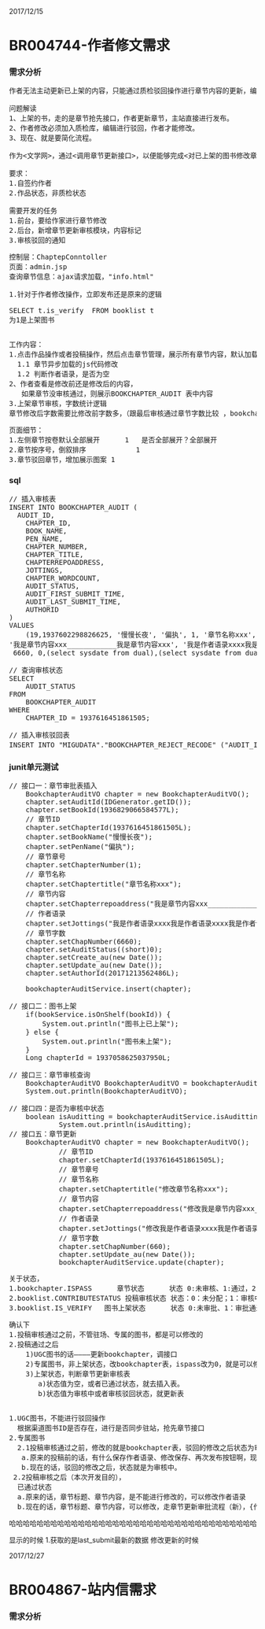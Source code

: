 2017/12/15
# BR004744-作者修文需求
### 需求分析
<pre>
作者无法主动更新已上架的内容，只能通过质检驳回操作进行章节内容的更新，编辑工作效率低，操作流程长。

问题解读
1、上架的书，走的是章节抢先接口，作者更新章节，主站直接进行发布。
2、作者修改必须加入质检库，编辑进行驳回，作者才能修改。
3、现在、就是要简化流程。

作为<文学网>，通过<调用章节更新接口>，以便能够完成<对已上架的图书修改章节内容>。

要求：
1.自签约作者
2.作品状态，非质检状态

需要开发的任务
1.前台，要给作家进行章节修改
2.后台，新增章节更新审核模块，内容标记
3.审核驳回的通知
</pre>

<pre>
控制层：ChaptepConntoller
页面：admin.jsp
查询章节信息：ajax请求加载，"info.html"

1.针对于作者修改操作，立即发布还是原来的逻辑

SELECT t.is_verify  FROM booklist t 
为1是上架图书

</pre>

<pre>
工作内容：
1.点击作品操作或者投稿操作，然后点击章节管理，展示所有章节内容，默认加载最新一章
  1.1 章节异步加载的js代码修改
  1.2 判断作者语录，是否为空
2、作者查看是修改前还是修改后的内容，
   如果章节没审核通过，则展示BOOKCHAPTER_AUDIT 表中内容
3.上架章节审核，字数统计逻辑
章节修改后字数需要比修改前字数多，（跟最后审核通过章节字数比较 ，bookchapter 表中的CHAPTERNUMBER字段值）
</pre>

<pre>
页面细节：
1.左侧章节按卷默认全部展开		1   是否全部展开？全部展开
2.章节按序号，倒叙排序			1
3.章节驳回章节，增加展示图案	1
</pre>


### sql
<pre>
// 插入审核表
INSERT INTO BOOKCHAPTER_AUDIT (
  AUDIT_ID,
	CHAPTER_ID,
	BOOK_NAME,
	PEN_NAME,
	CHAPTER_NUMBER,
	CHAPTER_TITLE,
	CHAPTERREPOADDRESS,
	JOTTINGS,
	CHAPTER_WORDCOUNT,
	AUDIT_STATUS,
	AUDIT_FIRST_SUBMIT_TIME,
	AUDIT_LAST_SUBMIT_TIME,
	AUTHORID
)
VALUES
	(19,1937602298826625, '慢慢长夜', '偏执', 1, '章节名称xxx', 
'我是章节内容xxx____________我是章节内容xxx', '我是作者语录xxxx我是作者语录xxxx我是作者语录xxxx',
 6660, 0,(select sysdate from dual),(select sysdate from dual) , 20171213562486)

// 查询审核状态
SELECT
	AUDIT_STATUS
FROM
	BOOKCHAPTER_AUDIT
WHERE
	CHAPTER_ID = 1937616451861505;

// 插入审核驳回表
INSERT INTO "MIGUDATA"."BOOKCHAPTER_REJECT_RECODE" ("AUDIT_ID", "CHAPTER_ID", "BOOK_NAME", "CHAPTER_TITLE", "AUTHORID", "REJECT_REASON", "AUDITOR", "AUDIT_TIME", "ID_UPDATE", "BOOKID") VALUES ('1937611182613505', '1937602298826625', '慢慢长夜', '风平浪静', '15065716562455', '就是想驳回', NULL, TO_DATE('2017-12-20 00:00:00', 'SYYYY-MM-DD HH24:MI:SS'), NULL, '1936829066584577');
</pre>




### junit单元测试
<pre>
// 接口一：章节审批表插入
	BookchapterAuditVO chapter = new BookchapterAuditVO();
	chapter.setAuditId(IDGenerator.getID());
	chapter.setBookId(1936829066584577L);
	// 章节ID
	chapter.setChapterId(1937616451861505L);
	chapter.setBookName("慢慢长夜");
	chapter.setPenName("偏执");
	// 章节章号
	chapter.setChapterNumber(1);
	// 章节名称
	chapter.setChaptertitle("章节名称xxx");
	// 章节内容
	chapter.setChapterrepoaddress("我是章节内容xxx____________我是章节内容xxx____________我是章节内容xxx____________我是章节内容xxx____________我是章节内容xxx____________我是章节内容xxx____________");
	// 作者语录
	chapter.setJottings("我是作者语录xxxx我是作者语录xxxx我是作者语录xxxx");
	// 章节字数
	chapter.setChapNumber(6660);
	chapter.setAuditStatus((short)0);
	chapter.setCreate_au(new Date());
	chapter.setUpdate_au(new Date());
	chapter.setAuthorId(20171213562486L);
	
	bookchapterAuditService.insert(chapter);

// 接口二：图书上架
	if(bookService.isOnShelf(bookId)) {
	    System.out.println("图书上已上架");
	} else {
	    System.out.println("图书未上架");
	}
	Long chapterId = 1937058625037950L;

// 接口三：章节审核查询
	BookchapterAuditVO BookchapterAuditVO = bookchapterAuditService.getById(chapterId);
	System.out.println(BookchapterAuditVO);

// 接口四：是否为审核中状态
	boolean isAuditting = bookchapterAuditService.isAuditting(1936829066586497L);
            System.out.println(isAuditting);
// 接口五：章节更新
	BookchapterAuditVO chapter = new BookchapterAuditVO();
            // 章节ID
            chapter.setChapterId(1937616451861505L);
            // 章节章号
            // 章节名称
            chapter.setChaptertitle("修改章节名称xxx");
            // 章节内容
            chapter.setChapterrepoaddress("修改我是章节内容xxx____________我是章节内容xxx____________我是章节内容xxx____________我是章节内容xxx____________我是章节内容xxx____________我是章节内容xxx____________");
            // 作者语录
            chapter.setJottings("修改我是作者语录xxxx我是作者语录xxxx我是作者语录xxxx");
            // 章节字数
            chapter.setChapNumber(660);
            chapter.setUpdate_au(new Date());
            bookchapterAuditService.update(chapter);
</pre>

<pre>
关于状态，
1.bookchapter.ISPASS      章节状态      状态 0:未审核、1:通过，2：不通过
2.booklist.CONTRIBUTESTATUS 投稿审核状态 状态：0：未分配；1：审核中；2：审核通过；3：审核不通过
3.booklist.IS_VERIFY   图书上架状态      状态 0:未审批、1：审批通过，2：审批不通过、3:图书已下架        
</pre>

<pre>
确认下
1.投稿审核通过之前，不管驻场、专属的图书，都是可以修改的
2.投稿通过之后
    1)UGC图书的话————更新bookchapter，调接口
	2)专属图书，非上架状态，改bookchapter表，ispass改为0，就是可以修改
    3)上架状态，判断章节更新审核表
       a)状态值为空，或者已通过状态，就去插入表。
       b)状态值为审核中或者审核驳回状态，就更新表 
</pre>

<pre>			
1.UGC图书，不能进行驳回操作
  根据渠道图书ID是否存在，进行是否同步驻站，抢先章节接口
2.专属图书
  2.1投稿审核通过之前，修改的就是bookchapter表，驳回的修改之后状态为审核中
   a.原来的投稿前的话，有什么保存作者语录、修改保存、再次发布按钮啊，现在进行统一为一个提交按钮。
   b.现在的话，驳回的修改之后，状态就是为审核中。
 2.2投稿审核之后（本次开发目的），
  已通过状态
  a.原来的话，章节标题、章节内容，是不能进行修改的，可以修改作者语录
  b.现在的话，章节标题、章节内容，可以修改，走章节更新审批流程（新），{作者语录修改的话，随时可以修改，不走审批流程}
</pre>


<pre>
哈哈哈哈哈哈哈哈哈哈哈哈哈哈哈哈哈哈哈哈哈哈哈哈哈哈哈哈哈哈哈哈哈哈哈哈哈哈哈哈哈哈哈哈哈哈哈哈哈哈哈哈哈哈哈哈哈哈哈哈哈哈哈哈哈哈哈哈哈哈哈哈哈哈哈哈哈哈哈哈哈哈哈哈哈哈哈哈哈哈哈哈哈哈哈哈哈哈哈哈哈哈哈哈哈哈哈哈哈哈哈哈哈哈哈哈哈哈哈哈哈哈哈哈哈哈哈哈哈哈哈哈哈哈哈哈哈哈哈哈哈哈哈哈哈哈哈哈哈哈哈哈哈哈哈哈哈哈哈哈哈哈哈哈哈哈哈哈哈哈哈哈哈哈哈哈哈哈哈哈哈哈哈哈哈哈哈哈哈哈哈哈哈哈哈哈哈哈哈哈哈哈哈哈哈哈哈哈哈哈哈哈哈哈哈哈哈哈哈哈哈哈哈哈哈哈哈哈哈哈哈哈哈哈哈哈哈哈哈哈哈哈哈哈哈哈哈哈哈哈哈哈哈哈哈哈哈哈哈哈哈哈哈哈哈哈哈哈哈哈哈哈哈哈哈哈哈哈哈哈哈哈哈哈哈哈哈哈哈哈哈哈哈哈哈哈哈哈哈哈哈哈哈哈哈哈哈哈哈哈哈哈哈哈哈哈哈哈哈哈哈哈哈哈哈哈哈哈哈哈哈哈哈哈哈哈哈哈哈哈哈哈哈哈哈哈哈哈哈哈哈哈哈哈哈哈哈哈哈哈哈哈哈哈哈哈哈哈哈哈哈哈哈哈哈哈哈哈哈哈哈哈哈哈哈哈哈哈哈哈哈哈哈哈哈哈哈哈哈哈哈哈哈哈哈哈哈哈哈哈哈哈哈哈哈哈哈哈哈哈哈哈哈哈哈哈哈哈哈哈哈哈哈哈哈哈哈哈哈哈哈哈哈哈哈哈哈哈哈哈哈哈哈哈哈哈哈哈哈哈哈哈哈哈哈哈哈哈哈哈哈哈哈哈哈哈哈哈哈哈哈哈哈哈哈哈哈哈哈哈哈哈哈哈哈哈哈哈哈哈哈哈哈哈哈哈哈哈哈哈哈哈
</pre>

显示的时候
	1.获取的是last_submit最新的数据
修改更新的时候
	
2017/12/27 
# BR004867-站内信需求
### 需求分析